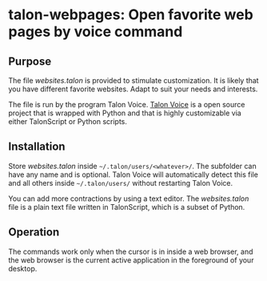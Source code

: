 # talon-webpages: Open favorite web pages by voice command

## Purpose

The file *websites.talon* is provided to stimulate customization.
It is likely that you have different favorite websites.
Adapt to suit your needs and interests.

The file is run by the program Talon Voice.
[Talon Voice](https://talonvoice.com/docs/index.html) is a open source project that is wrapped with Python and that is highly customizable via either TalonScript or Python scripts.


## Installation

Store *websites.talon* inside `~/.talon/users/<whatever>/`.
The subfolder <whatever> can have any name and is optional.
Talon Voice will automatically detect this file and all others inside `~/.talon/users/` without restarting Talon Voice.

You can add more contractions by using a text editor.
The *websites.talon* file is a plain text file written in TalonScript, which is a subset of Python.

## Operation

The commands work only when the cursor is in inside a web browser, and the web browser is the current active application in the foreground of your desktop.

